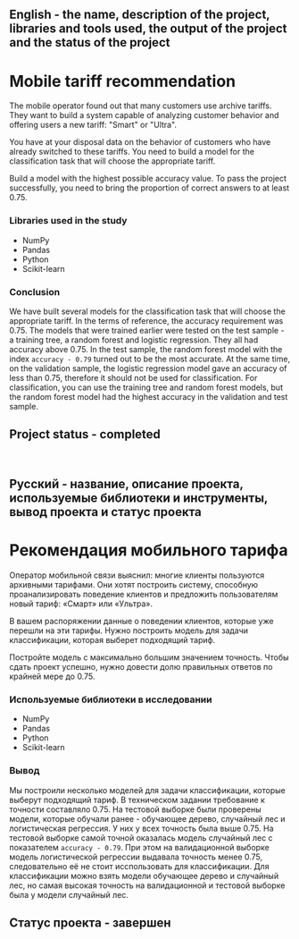 
## English - the name, description of the project, libraries and tools used, the output of the project and the status of the project

# Mobile tariff recommendation
The mobile operator found out that many customers use archive tariffs. They want to build a system capable of analyzing customer behavior and offering users a new tariff: "Smart" or "Ultra".

You have at your disposal data on the behavior of customers who have already switched to these tariffs. You need to build a model for the classification task that will choose the appropriate tariff.

Build a model with the highest possible accuracy value. To pass the project successfully, you need to bring the proportion of correct answers to at least 0.75.

### Libraries used in the study
* NumPy
* Pandas
* Python
* Scikit-learn

### Conclusion
We have built several models for the classification task that will choose the appropriate tariff.
In the terms of reference, the accuracy requirement was 0.75.
The models that were trained earlier were tested on the test sample - a training tree, a random forest and logistic regression.
They all had accuracy above 0.75.
In the test sample, the random forest model with the index `accuracy - 0.79` turned out to be the most accurate.
At the same time, on the validation sample, the logistic regression model gave an accuracy of less than 0.75, therefore it should not be used for classification.
For classification, you can use the training tree and random forest models, but the random forest model had the highest accuracy in the validation and test sample.

## Project status - completed

<br>

## Русский - название, описание проекта, используемые библиотеки и инструменты, вывод проекта и статус проекта

#  Рекомендация мобильного тарифа
Оператор мобильной связи выяснил: многие клиенты пользуются архивными тарифами. Они хотят построить систему, способную проанализировать поведение клиентов и предложить пользователям новый тариф: «Смарт» или «Ультра».

В вашем распоряжении данные о поведении клиентов, которые уже перешли на эти тарифы. Нужно построить модель для задачи классификации, которая выберет подходящий тариф.

Постройте модель с максимально большим значением точность. Чтобы сдать проект успешно, нужно довести долю правильных ответов по крайней мере до 0.75.

### Используемые библиотеки в исследовании
* NumPy
* Pandas
* Python
* Scikit-learn

### Вывод
Мы построили несколько моделей для задачи классификации, которые выберут подходящий тариф. 
В техническом задании требование к точности составляло 0.75.
На тестовой выборке были проверены модели, которые обучали ранее - обучающее дерево, случайный лес и логистическая регрессия.
У них у всех точность была выше 0.75.
На тестовой выборке самой точной оказалась модель случайный лес с показателем `accuracy - 0.79`.
При этом на валидационной выборке модель логистической регрессии выдавала точность менее 0.75, следовательно её не стоит исспользовать для классификации.
Для классификации можно взять модели обучающее дерево и случайный лес, но самая высокая точность на валидационной и тестовой выборке была у модели случайный лес.

## Статус проекта - завершен
